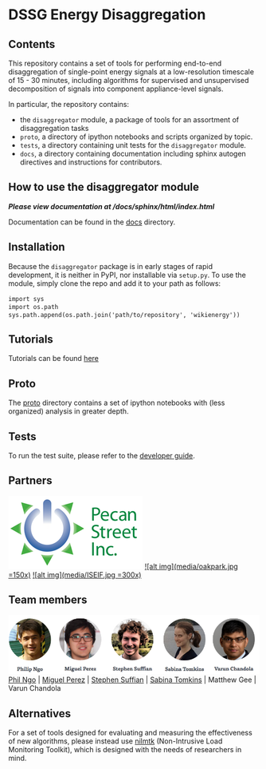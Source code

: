 DSSG Energy Disaggregation
==========================

Contents
-------------
This repository contains a set of tools for performing end-to-end
disaggregation of single-point energy signals at a low-resolution timescale of
15 - 30 minutes, including algorithms for supervised and unsupervised
decomposition of signals into component appliance-level signals.

In particular, the repository contains:

- the `disaggregator` module, a package of tools for an assortment of
  disaggregation tasks
- `proto`, a directory of ipython notebooks and scripts organized by topic.
- `tests`, a directory containing unit tests for the `disaggregator` module.
- `docs`, a directory containing documentation including sphinx autogen
  directives and instructions for contributors.

How to use the disaggregator module
-----------------------------------

***Please view documentation at /docs/sphinx/html/index.html***

Documentation can be found in the
[docs](https://github.com/dssg/wikienergy/tree/master/docs) directory.

Installation
------------

Because the `disaggregator` package is in early stages of rapid development,
it is neither in PyPI, nor installable via `setup.py`. To use the module,
simply clone the repo and add it to your path as follows:

    import sys
    import os.path
    sys.path.append(os.path.join('path/to/repository', 'wikienergy'))

Tutorials
---------

Tutorials can be found [here](https://github.com/dssg/wikienergy/tree/master/docs/tutorials)

Proto
-----

The [proto](https://github.com/dssg/wikienergy/tree/master/proto)
directory contains a set of ipython notebooks with (less organized) analysis
in greater depth.

Tests
-----

To run the test suite, please refer to the
[developer guide]("https://github.com/dssg/wikienergy/tree/master/docs/dev").

Partners
-------
<a href="http://www.pecanstreet.org/" rel="pecan street">![alt img](media/pecanstreet.png)</a>
<a href="http://www.oak-park.us/" rel="oak park">![alt img](media/oakpark.jpg =150x)</a>
<a href="http://www.iseif.org/" rel="ISEIF">![alt img](media/ISEIF.jpg =300x) </a>

Team members
------------
![alt img](media/energy-team.png)
[Phil Ngo](http://www.philngo.me/) | [Miguel Perez](https://www.linkedin.com/profile/view?id=337090498) | [Stephen Suffian](https://www.linkedin.com/profile/view?id=56235598) | [Sabina Tomkins](https://www.linkedin.com/profile/view?id=280366604) | Matthew Gee | Varun Chandola

Alternatives
------------

For a set of tools designed for evaluating and measuring
the effectiveness of new algorithms, please instead use
[nilmtk](https://github.com/nilmtk/nilmtk/) (Non-Intrusive Load
Monitoring Toolkit), which is designed with the needs of researchers in mind.

